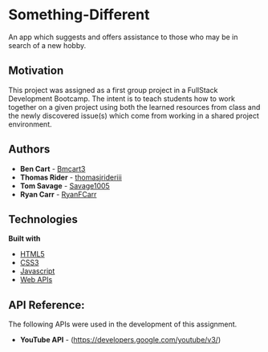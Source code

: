 # Something-Different

An app which suggests and offers assistance to those who may be in search of a new hobby.

## Motivation

This project was assigned as a first group project in a FullStack Development Bootcamp. The intent is to teach students how to work together on a given project using both the learned resources from class and the newly discovered issue(s) which come from working in a shared project environment.

## Authors

* **Ben Cart** - [Bmcart3](https://github.com/Bmcart3)
* **Thomas Rider** - [thomasjrideriii](https://github.com/thomasjrideriii)
* **Tom Savage** - [Savage1005](https://github.com/Savage1005)
* **Ryan Carr** - [RyanFCarr](https://github.com/RyanFCarr)

## Technologies

<b>Built with</b>
- [HTML5](https://developer.mozilla.org/en-US/docs/Web/Guide/HTML/HTML5)
- [CSS3](https://developer.mozilla.org/en-US/docs/Web/CSS)
- [Javascript](https://developer.mozilla.org/en-US/docs/Web/JavaScript)
- [Web APIs](https://developer.mozilla.org/en-US/docs/Web/API)

## API Reference:

The following APIs were used in the development of this assignment.

* **YouTube API** - (https://developers.google.com/youtube/v3/)

